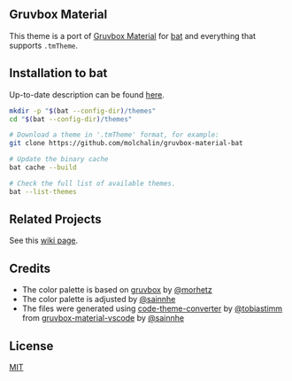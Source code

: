 ## Gruvbox Material

This theme is a port of [Gruvbox Material](https://github.com/gruvbox-material/gruvbox-material) for [bat](https://github.com/sharkdp/bat) and everything that
supports `.tmTheme`.


## Installation to bat

Up-to-date description can be found [here](https://github.com/sharkdp/bat?tab=readme-ov-file#adding-new-themes).

```bash
mkdir -p "$(bat --config-dir)/themes"
cd "$(bat --config-dir)/themes"

# Download a theme in '.tmTheme' format, for example:
git clone https://github.com/molchalin/gruvbox-material-bat

# Update the binary cache
bat cache --build

# Check the full list of available themes.
bat --list-themes
```


## Related Projects

See this [wiki page](https://github.com/sainnhe/gruvbox-material/wiki/Related-Projects).

## Credits

- The color palette is based on [gruvbox](https://github.com/morhetz/gruvbox) by [@morhetz](https://github.com/morhetz)
- The color palette is adjusted by [@sainnhe](https://github.com/sainnhe)
- The files were generated using [code-theme-converter](https://github.com/tobiastimm/code-theme-converter) by [@tobiastimm](https://github.com/tobiastimm) from [gruvbox-material-vscode](https://github.com/sainnhe/gruvbox-material-vscode) by [@sainnhe](https://github.com/sainnhe)

## License

[MIT](https://en.wikipedia.org/wiki/MIT_License)

